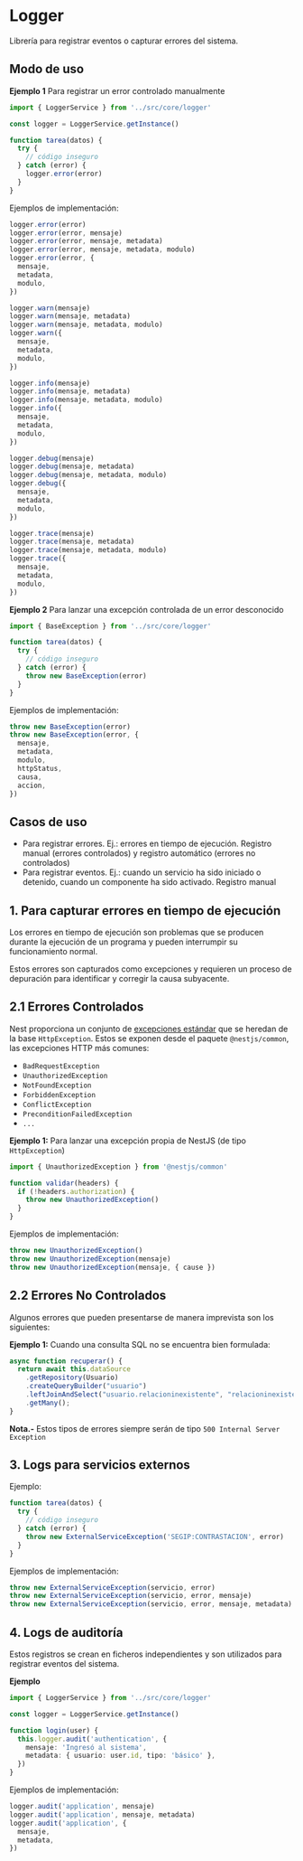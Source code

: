 # Logger

Librería para registrar eventos o capturar errores del sistema.

## Modo de uso

**Ejemplo 1** Para registrar un error controlado manualmente

```ts
import { LoggerService } from '../src/core/logger'

const logger = LoggerService.getInstance()

function tarea(datos) {
  try {
    // código inseguro
  } catch (error) {
    logger.error(error)
  }
}
```

Ejemplos de implementación:

```ts
logger.error(error)
logger.error(error, mensaje)
logger.error(error, mensaje, metadata)
logger.error(error, mensaje, metadata, modulo)
logger.error(error, {
  mensaje,
  metadata,
  modulo,
})

logger.warn(mensaje)
logger.warn(mensaje, metadata)
logger.warn(mensaje, metadata, modulo)
logger.warn({
  mensaje,
  metadata,
  modulo,
})

logger.info(mensaje)
logger.info(mensaje, metadata)
logger.info(mensaje, metadata, modulo)
logger.info({
  mensaje,
  metadata,
  modulo,
})

logger.debug(mensaje)
logger.debug(mensaje, metadata)
logger.debug(mensaje, metadata, modulo)
logger.debug({
  mensaje,
  metadata,
  modulo,
})

logger.trace(mensaje)
logger.trace(mensaje, metadata)
logger.trace(mensaje, metadata, modulo)
logger.trace({
  mensaje,
  metadata,
  modulo,
})
```

**Ejemplo 2** Para lanzar una excepción controlada de un error desconocido

```ts
import { BaseException } from '../src/core/logger'

function tarea(datos) {
  try {
    // código inseguro
  } catch (error) {
    throw new BaseException(error)
  }
}
```

Ejemplos de implementación:

```ts
throw new BaseException(error)
throw new BaseException(error, {
  mensaje,
  metadata,
  modulo,
  httpStatus,
  causa,
  accion,
})
```

## Casos de uso

- Para registrar errores. Ej.: errores en tiempo de ejecución. Registro manual (errores controlados) y registro automático (errores no controlados)
- Para registrar eventos. Ej.: cuando un servicio ha sido iniciado o detenido, cuando un componente ha sido activado. Registro manual

## 1. Para capturar errores en tiempo de ejecución

Los errores en tiempo de ejecución son problemas que se producen durante la ejecución de un programa y pueden interrumpir su funcionamiento normal.

Estos errores son capturados como excepciones y requieren un proceso de depuración para identificar y corregir la causa subyacente.

## 2.1 Errores Controlados

Nest proporciona un conjunto de [excepciones estándar](https://docs.nestjs.com/exception-filters#built-in-http-exceptions) que se heredan de la base `HttpException`. Estos se exponen desde el paquete `@nestjs/common`, las excepciones HTTP más comunes:

- `BadRequestException`
- `UnauthorizedException`
- `NotFoundException`
- `ForbiddenException`
- `ConflictException`
- `PreconditionFailedException`
- `...`

**Ejemplo 1:** Para lanzar una excepción propia de NestJS (de tipo `HttpException`)

```ts
import { UnauthorizedException } from '@nestjs/common'

function validar(headers) {
  if (!headers.authorization) {
    throw new UnauthorizedException()
  }
}
```

Ejemplos de implementación:

```ts
throw new UnauthorizedException()
throw new UnauthorizedException(mensaje)
throw new UnauthorizedException(mensaje, { cause })
```

## 2.2 Errores No Controlados

Algunos errores que pueden presentarse de manera imprevista son los siguientes:

**Ejemplo 1:** Cuando una consulta SQL no se encuentra bien formulada:

```ts
async function recuperar() {
  return await this.dataSource
    .getRepository(Usuario)
    .createQueryBuilder("usuario")
    .leftJoinAndSelect("usuario.relacioninexistente", "relacioninexistente")
    .getMany();
}
```

**Nota.-** Estos tipos de errores siempre serán de tipo `500 Internal Server Exception`

## 3. Logs para servicios externos

Ejemplo:

```ts
function tarea(datos) {
  try {
    // código inseguro
  } catch (error) {
    throw new ExternalServiceException('SEGIP:CONTRASTACION', error)
  }
}
```

Ejemplos de implementación:

```ts
throw new ExternalServiceException(servicio, error)
throw new ExternalServiceException(servicio, error, mensaje)
throw new ExternalServiceException(servicio, error, mensaje, metadata)
```

## 4. Logs de auditoría

Estos registros se crean en ficheros independientes y son utilizados para registrar eventos del sistema.

**Ejemplo**

```ts
import { LoggerService } from '../src/core/logger'

const logger = LoggerService.getInstance()

function login(user) {
  this.logger.audit('authentication', {
    mensaje: 'Ingresó al sistema',
    metadata: { usuario: user.id, tipo: 'básico' },
  })
}
```

Ejemplos de implementación:

```ts
logger.audit('application', mensaje)
logger.audit('application', mensaje, metadata)
logger.audit('application', {
  mensaje,
  metadata,
})
```
